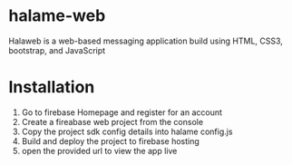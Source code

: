 # halame-web
Halaweb  is a web-based messaging application build using HTML, CSS3, bootstrap, and JavaScript

# Installation
1. Go to firebase Homepage and register for an account
2. Create a fireabase web project from the console
3. Copy the project sdk config details into halame config.js
4. Build and deploy the project to firebase hosting
5. open the provided url to view the app live